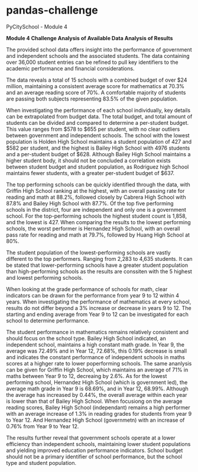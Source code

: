 # pandas-challenge
PyCitySchool - Module 4

**Module 4 Challenge 
Analysis of Available Data
Analysis of Results**

The provided school data offers insight into the performance of government and independent schools and the associated students. The data containing over 36,000 student entries can be refined to pull key identifiers to the academic performance and financial considerations.

The data reveals a total of 15 schools with a combined budget of over $24 million, maintaining a consistent average score for mathematics at 70.3% and an average reading score of 70%. A comfortable majority of students are passing both subjects representing  83.5% of the given population.

When investigating the performance of each school individually, key details can be extrapolated from budget data. The total budget, and total amount of students can be divided and compared to determine a per-student budget. This value ranges from $578 to $655 per student, with no clear outliers between government and independent schools. The school with the lowest population is Holden High School maintains a student population of 427 and $582 per student, and the highest is Bailey High School with 4976 students and a per-student budget of $628. 
Although Bailey High School maintains a higher student body, it should not be concluded a correlation exists between student budget and student population, as Rodriguez high School maintains fewer students, with a greater per-student budget of $637. 

The top performing schools can be quickly identified through the data, with Griffin High School ranking at the highest, with an overall passing rate for reading and math at 88.2%, followed closely by Cabrera High School with 87.8% and Bailey High School with 87.7%.  Of the top five performing schools in the district, four are independent and only one is a government school. For the top-performing schools the highest student count is 1,858, and the lowest is 427. When comparing the results to the lowest performing schools, the worst performer is Hernandez High School, with an overall pass rate for reading and math at 79.7%, followed by Huang High School at 80%.

 The student population of the lowest-performing schools are vastly different to the top performers. Ranging from 2,283 to 4,635 students. It can be stated that lower-performing schools have a greater student population than high-performing schools as the results are conssiten with the 5 highest and lowest performing schools. 

When looking at the grade performance of schools for math, clear indicators can be drawn for the performance from year 9 to 12 within 4 years. When investigating the performance of mathematics at every school, results do not differ beyond a 3% increase or decrease in years 9 to 12. The starting and ending average from Year 9 to 12 can be investigated for each school to determine performance.
 
The student performance in mathematics remains relatively consistent and should focus on the school type. Bailey High School indicated, an independent school, maintains a high constant math grade. In Year 9, the average was 72.49% and in Year 12, 72.68%, this 0.19% decrease is small and indicates the constant performance of independent schools in maths scores at a highger rate to lower poperforming schools. The same ananlysis can be given for Griffin High School, which maintains an average of 71% in maths between Year 9 to 12, decreaing by 2.6%. As for the lowest performing school, Hernandez High School (which is government led), the average math grade in Year 9 is 68.69%, and in Year 12, 68.99%. Although the average has increased by 0.44%, the overall average within each year is lower than that of Bailey High School. When focusiong on the average reading scores, Bailey High School (independant) remains a high performer with an average increase of 1.3% in reading grades for students from year 9 to Year 12. And Hernandez High School (governmetn) with an increase of 0.76% from Year 9 to  Year 12. 

The results further reveal that government schools operate at a lower efficiency than independent schools, maintaining lower student populations and yielding improved education performance indicators. School budget should not be a primary identifier of school performance, but the school type and student population. 
